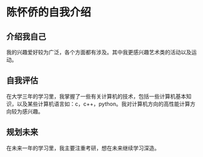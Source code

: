 # 陈怀侨的自我介绍
## 介绍我自己
我的兴趣爱好较为广泛，各个方面都有涉及。其中我更感兴趣艺术类的活动以及运动。
## 自我评估
在大学三年的学习里，我掌握了一些有关计算机的技术，包括一些计算机基本知识，以及某些计算机语言如：c，c++，python。我对计算机方向的高性能计算方向较为感兴趣。
## 规划未来
在未来一年的学习里，我主要注重考研，想在未来继续学习深造。